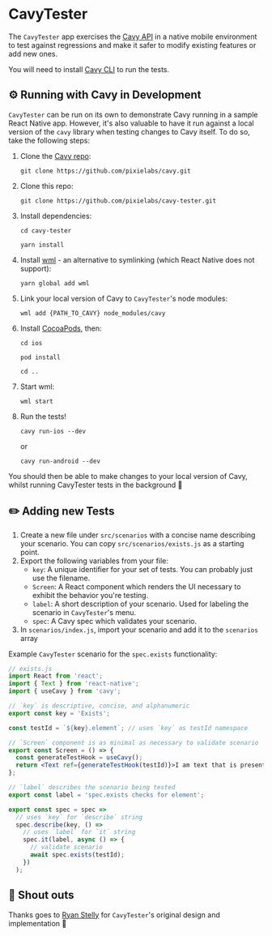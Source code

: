 # CavyTester

The `CavyTester` app exercises the [Cavy API](https://github.com/pixielabs/cavy)
in a native mobile environment to test against regressions and make it safer to
modify existing features or add new ones.

You will need to install [Cavy CLI](https://github.com/pixielabs/cavy-cli) to
run the tests.

## ⚙️ Running with Cavy in Development

`CavyTester` can be run on its own to demonstrate Cavy running in a sample React
Native app. However, it's also valuable to have it run against a local version
of the `cavy` library when testing changes to Cavy itself. To do so, take the
following steps:

1. Clone the [Cavy repo](https://github.com/pixielabs/cavy):

    `git clone https://github.com/pixielabs/cavy.git`

2. Clone this repo:

    `git clone https://github.com/pixielabs/cavy-tester.git`

3. Install dependencies:

    `cd cavy-tester`

    `yarn install`

3. Install [wml](https://github.com/wix/wml#readme) - an alternative to
  symlinking (which React Native does not support):

    `yarn global add wml`

4. Link your local version of Cavy to `CavyTester`'s node modules:

    `wml add {PATH_TO_CAVY} node_modules/cavy`

5. Install [CocoaPods](https://guides.cocoapods.org/using/getting-started.html),
  then:

    `cd ios`

    `pod install`

    `cd ..`

6. Start wml:

    `wml start`

7. Run the tests!

    `cavy run-ios --dev`

    or

    `cavy run-android --dev`

You should then be able to make changes to your local version of Cavy, whilst
running CavyTester tests in the background 🎉

## ✏️ Adding new Tests

1. Create a new file under `src/scenarios` with a concise name describing your
   scenario. You can copy `src/scenarios/exists.js` as a starting point.
2. Export the following variables from your file:
    - `key`: A unique identifier for your set of tests. You can probably just
      use the filename.
    - `Screen`: A React component which renders the UI necessary to exhibit the
      behavior you're testing.
    - `label`: A short description of your scenario. Used for labeling the
      scenario in `CavyTester`'s menu.
    - `spec`: A Cavy spec which validates your scenario.
3. In `scenarios/index.js`, import your scenario and add it to the `scenarios`
  array

Example `CavyTester` scenario for the `spec.exists` functionality:

```jsx
// exists.js
import React from 'react';
import { Text } from 'react-native';
import { useCavy } from 'cavy';

// `key` is descriptive, concise, and alphanumeric
export const key = 'Exists';

const testId = `${key}.element`; // uses `key` as testId namespace

// `Screen` component is as minimal as necessary to validate scenario
export const Screen = () => {
  const generateTestHook = useCavy();
  return <Text ref={generateTestHook(testId)}>I am text that is present</Text>;
};

// `label` describes the scenario being tested
export const label = 'spec.exists checks for element';

export const spec = spec =>
  // uses `key` for `describe` string
  spec.describe(key, () =>
    // uses `label` for `it` string
    spec.it(label, async () => {
      // validate scenario
      await spec.exists(testId);
    })
  );

```

## 🎉 Shout outs

Thanks goes to [Ryan Stelly](https://github.com/FLGMwt) for `CavyTester`'s
original design and implementation 🙌